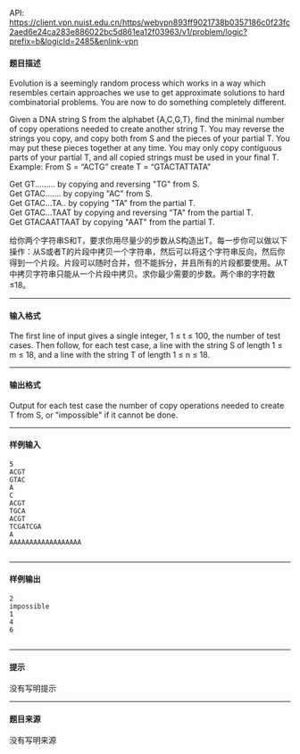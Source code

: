 API: https://client.vpn.nuist.edu.cn/https/webvpn893ff9021738b0357186c0f23fc2aed6e24ca283e886022bc5d861ea12f03963/v1/problem/logic?prefix=b&logicId=2485&enlink-vpn

#### 题目描述

Evolution is a seemingly random process which works in a way which resembles certain approaches we use to get approximate solutions to hard combinatorial problems. You are now to do something completely different.  
  
Given a DNA string S from the alphabet {A,C,G,T}, find the minimal number of copy operations needed to create another string T. You may reverse the strings you copy, and copy both from S and the pieces of your partial T. You may put these pieces together at any time. You may only copy contiguous parts of your partial T, and all copied strings must be used in your final T. Example: From S = “ACTG” create T = “GTACTATTATA”  
  
Get GT......... by copying and reversing "TG" from S.  
Get GTAC....... by copying "AC" from S.  
Get GTAC...TA.. by copying "TA" from the partial T.  
Get GTAC...TAAT by copying and reversing "TA" from the partial T.  
Get GTACAATTAAT by copying "AAT" from the partial T.  
  
  
  
给你两个字符串S和T，要求你用尽量少的步数从S构造出T。每一步你可以做以下操作：从S或者T的片段中拷贝一个字符串，然后可以将这个字符串反向，然后你得到一个片段。片段可以随时合并，但不能拆分，并且所有的片段都要使用。从T中拷贝字符串只能从一个片段中拷贝。求你最少需要的步数。两个串的字符数≤18。  

---

#### 输入格式

The first line of input gives a single integer, 1 ≤ t ≤ 100, the number of test cases. Then follow, for each test case, a line with the string S of length 1 ≤ m ≤ 18, and a line with the string T of length 1 ≤ n ≤ 18.  
  

---

#### 输出格式

Output for each test case the number of copy operations needed to create T from S, or "impossible" if it cannot be done.  
  

---

#### 样例输入
```
5
ACGT
GTAC
A
C
ACGT
TGCA
ACGT
TCGATCGA
A
AAAAAAAAAAAAAAAAAA


```

---

#### 样例输出
```
2
impossible
1
4
6


```

---

#### 提示

没有写明提示

---

#### 题目来源

没有写明来源